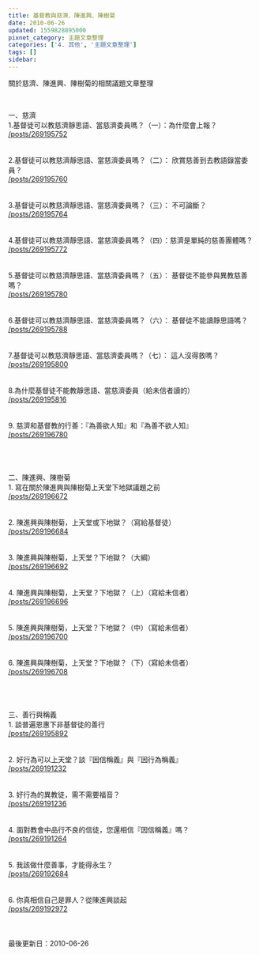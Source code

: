 ```yaml
---
title: 基督教與慈濟、陳進興、陳樹菊
date: 2010-06-26
updated: 1559828895000
pixnet_category: 主題文章整理
categories: ['4. 其他', '主題文章整理']
tags: []
sidebar: 
---
```


<p>關於慈濟、陳進興、陳樹菊的相關議題文章整理</p>
<p> </p>
<p><!--more-->一、慈濟<br/>
1.基督徒可以教慈濟靜思語、當慈濟委員嗎？（一）：為什麼會上報？<br/>
<a href="/posts/269195752">/posts/269195752</a><br/>
<br/>
<br/>
2.基督徒可以教慈濟靜思語、當慈濟委員嗎？（二）： 欣賞慈善到去教語錄當委員？<br/>
<a href="/posts/269195760">/posts/269195760</a><br/>
<br/>
<br/>
3.基督徒可以教慈濟靜思語、當慈濟委員嗎？（三）： 不可論斷？<br/>
<a href="/posts/269195764">/posts/269195764</a><br/>
<br/>
<br/>
4.基督徒可以教慈濟靜思語、當慈濟委員嗎？（四）：慈濟是單純的慈善團體嗎？<br/>
<a href="/posts/269195772">/posts/269195772</a><br/>
<br/>
<br/>
5.基督徒可以教慈濟靜思語、當慈濟委員嗎？（五）： 基督徒不能參與異教慈善嗎？<br/>
<a href="/posts/269195780">/posts/269195780</a><br/>
<br/>
<br/>
6.基督徒可以教慈濟靜思語、當慈濟委員嗎？（六）： 基督徒不能讀靜思語嗎？<br/>
<a href="/posts/269195788">/posts/269195788</a><br/>
<br/>
<br/>
7.基督徒可以教慈濟靜思語、當慈濟委員嗎？（七）： 這人沒得救嗎？<br/>
<a href="/posts/269195800">/posts/269195800</a><br/>
<br/>
<br/>
8.為什麼基督徒不能教靜思語、當慈濟委員（給未信者讀的）<br/>
<a href="/posts/269195816">/posts/269195816</a><br/>
<br/>
<br/>
9. 慈濟和基督教的行善：『為善欲人知』和『為善不欲人知』<br/>
<a href="/posts/269196780">/posts/269196780</a><br/>
<br/>
<br/>
<br/>
<br/>
二、陳進興、陳樹菊<br/>
1. 寫在關於陳進興與陳樹菊上天堂下地獄議題之前<br/>
<a href="/posts/269196672">/posts/269196672</a><br/>
<br/>
<br/>
2. 陳進興與陳樹菊，上天堂或下地獄？（寫給基督徒）<br/>
<a href="/posts/269196684">/posts/269196684</a><br/>
<br/>
<br/>
3. 陳進興與陳樹菊，上天堂？下地獄？（大綱）<br/>
<a href="/posts/269196692">/posts/269196692</a><br/>
<br/>
<br/>
4. 陳進興與陳樹菊，上天堂？下地獄？（上）（寫給未信者）<br/>
<a href="/posts/269196696">/posts/269196696</a><br/>
<br/>
<br/>
5. 陳進興與陳樹菊，上天堂？下地獄？（中）（寫給未信者）<br/>
<a href="/posts/269196700">/posts/269196700</a><br/>
<br/>
<br/>
6. 陳進興與陳樹菊，上天堂？下地獄？（下）（寫給未信者）<br/>
<a href="/posts/269196708">/posts/269196708</a><br/>
<br/>
<br/>
<br/>
<br/>
三、善行與稱義<br/>
1. 談普遍恩惠下非基督徒的善行<br/>
<a href="/posts/269195892">/posts/269195892</a><br/>
<br/>
<br/>
2. 好行為可以上天堂？談『因信稱義』與『因行為稱義』<br/>
<a href="/posts/269191232">/posts/269191232</a><br/>
<br/>
<br/>
3. 好行為的異教徒，需不需要福音？<br/>
<a href="/posts/269191236">/posts/269191236</a><br/>
<br/>
<br/>
4. 面對教會中品行不良的信徒，您還相信『因信稱義』嗎？<br/>
<a href="/posts/269191264">/posts/269191264</a><br/>
<br/>
<br/>
5. 我該做什麼善事，才能得永生？<br/>
<a href="/posts/269192684">/posts/269192684</a><br/>
<br/>
<br/>
6. 你真相信自己是罪人？從陳進興談起<br/>
<a href="/posts/269192972">/posts/269192972</a><br/>
<br/>
<br/>
<br/>
最後更新日：2010-06-26</p>
